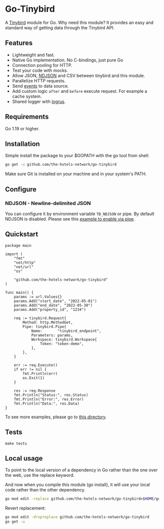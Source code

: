 # Go-Tinybird

A [Tinybird](https://www.tinybird.co/) module for Go. Why need this module? It provides an easy and standard way of getting data through the Tinybird API.

## Features

- Lightweight and fast.
- Native Go implementation. No C-bindings, just pure Go
- Connection pooling for HTTP.
- Test your code with mocks.
- Allow JSON, [NDJSON](http://ndjson.org/) and CSV between tinybird and this module.
- Parallelize HTTP requests.
- Send [events](https://www.tinybird.co/docs/forward/get-data-in/events-api) to data source.
- Add custom logic `after` and `before` execute request. For example a cache system.
- Shared logger with [logrus](https://github.com/sirupsen/logrus).

## Requirements

Go 1.19 or higher.

## Installation

Simple install the package to your $GOPATH with the go tool from shell:

```bash
go get -u github.com/the-hotels-network/go-tinybird
```

Make sure Git is installed on your machine and in your system's PATH.

## Configure

### NDJSON - Newline-delimited JSON

You can configure it by environment variable `TB_NDJSON` or pipe. By default NDJSON is disabled. Please see this [example to enable via pipe](https://github.com/the-hotels-network/go-tinybird/tree/main/example/request_with_ndjson).

## Quickstart

```
package main

import (
	"fmt"
	"net/http"
	"net/url"
	"os"

	"github.com/the-hotels-network/go-tinybird"
)

func main() {
	params := url.Values{}
	params.Add("start_date", "2022-05-01")
	params.Add("end_date", "2022-05-30")
	params.Add("property_id", "1234")

	req := tinybird.Request{
		Method: http.MethodGet,
		Pipe: tinybird.Pipe{
			Name:       "tinybird_endpoint",
			Parameters: params,
			Workspace: tinybird.Workspace{
				Token: "token-demo",
			},
		},
	}

	err := req.Execute()
	if err != nil {
		fmt.Println(err)
		os.Exit(1)
	}

	res := req.Response
	fmt.Println("Status:", res.Status)
	fmt.Println("Error:", res.Error)
	fmt.Println("Data:", res.Data)
}
```

To see more examples, please go to [this directory](https://github.com/the-hotels-network/go-tinybird/tree/main/example).

## Tests

```
make tests
```

## Local usage

To point to the local version of a dependency in Go rather than the one over the web, use the replace keyword.

And now when you compile this module (go install), it will use your local code rather than the other dependency.

```bash
go mod edit -replace github.com/the-hotels-network/go-tinybird=$HOME/go/src/github.com/the-hotels-network/go-tinybird
```

Revert replacement:

```bash
go mod edit -dropreplace github.com/the-hotels-network/go-tinybird
go get -u
```
